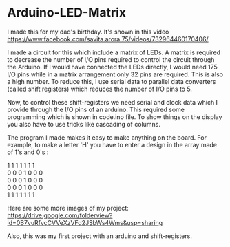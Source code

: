 # Arduino-LED-Matrix

I made this for my dad's birthday. It's shown in this video https://www.facebook.com/savita.arora.75/videos/732964460170406/

I made a circuit for this which include a matrix of LEDs. A matrix is required to decrease the number of I/O pins required to control the circuit through the Arduino. If I would have connected the LEDs directly, I would need 175 I/O pins while in a matrix arrangement only 32 pins are required. This is also a high number. To reduce this, I use serial data to parallel data converters (called shift registers) which reduces the number of I/O pins to 5.

Now, to control these shift-registers we need serial and clock data which I provide through the I/O pins of an arduino. This required some programming which is shown in code.ino file. To show things on the display you also have to use tricks like cascading of columns.

The program I made makes it easy to make anything on the board.  For example, to make a letter 'H' you have to enter a design in the array made of 1's and 0's :

1 1 1 1 1 1 1 <br/>
0 0 0 1 0 0 0 <br/>
0 0 0 1 0 0 0 <br/>
0 0 0 1 0 0 0 <br/>
1 1 1 1 1 1 1 <br/>

Here are some more images of my project: https://drive.google.com/folderview?id=0B7vuRfvcCVVeXzVFd2JSbWs4Wms&usp=sharing

Also, this was my first project with an arduino and shift-registers.
